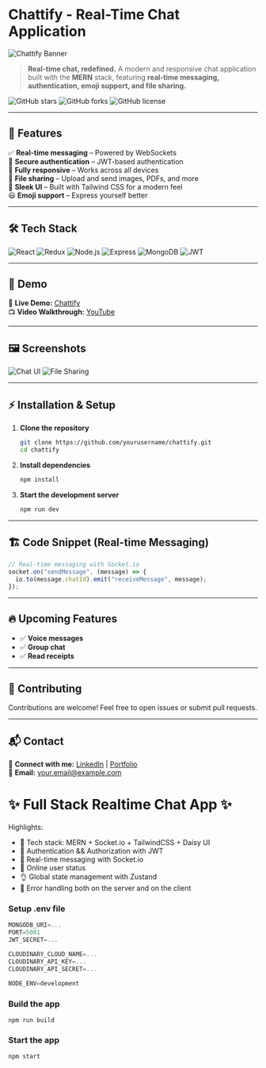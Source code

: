 # Chattify - Real-Time Chat Application

![Chattify Banner](https://your-banner-image-url.com)

> **Real-time chat, redefined.** A modern and responsive chat application built with the **MERN** stack, featuring **real-time messaging, authentication, emoji support, and file sharing.**

![GitHub stars](https://img.shields.io/github/stars/yourusername/chattify?style=for-the-badge)
![GitHub forks](https://img.shields.io/github/forks/yourusername/chattify?style=for-the-badge)
![GitHub license](https://img.shields.io/github/license/yourusername/chattify?style=for-the-badge)

---

## 🚀 Features

✅ **Real-time messaging** – Powered by WebSockets  
🔐 **Secure authentication** – JWT-based authentication  
📱 **Fully responsive** – Works across all devices  
💾 **File sharing** – Upload and send images, PDFs, and more  
🎨 **Sleek UI** – Built with Tailwind CSS for a modern feel  
😃 **Emoji support** – Express yourself better  

---

## 🛠️ Tech Stack

![React](https://img.shields.io/badge/React-20232A?style=for-the-badge&logo=react)
![Redux](https://img.shields.io/badge/Redux-764ABC?style=for-the-badge&logo=redux)
![Node.js](https://img.shields.io/badge/Node.js-43853D?style=for-the-badge&logo=node.js)
![Express](https://img.shields.io/badge/Express.js-000000?style=for-the-badge&logo=express)
![MongoDB](https://img.shields.io/badge/MongoDB-4EA94B?style=for-the-badge&logo=mongodb)
![JWT](https://img.shields.io/badge/JWT-000000?style=for-the-badge&logo=jsonwebtokens)

---

## 🎥 Demo

🚀 **Live Demo:** [Chattify](https://chattify.vercel.app/)  
📺 **Video Walkthrough:** [YouTube](https://youtube.com/yourvideo)

---

## 🖼 Screenshots

![Chat UI](https://your-image-url.com)
![File Sharing](https://your-image-url.com)

---

## ⚡ Installation & Setup

1. **Clone the repository**
   ```sh
   git clone https://github.com/yourusername/chattify.git
   cd chattify
   ```
2. **Install dependencies**
   ```sh
   npm install
   ```
3. **Start the development server**
   ```sh
   npm run dev
   ```

---

## 🏗️ Code Snippet (Real-time Messaging)

```javascript
// Real-time messaging with Socket.io
socket.on("sendMessage", (message) => {
  io.to(message.chatId).emit("receiveMessage", message);
});
```

---

## 🔥 Upcoming Features

- ✅ **Voice messages**
- ✅ **Group chat**
- ✅ **Read receipts**

---

## 🤝 Contributing

Contributions are welcome! Feel free to open issues or submit pull requests.

---

## 📬 Contact

💼 **Connect with me:** [LinkedIn](https://linkedin.com/in/yourname) | [Portfolio](https://yourportfolio.com)  
📧 **Email:** your.email@example.com









# ✨ Full Stack Realtime Chat App ✨

Highlights:

- 🌟 Tech stack: MERN + Socket.io + TailwindCSS + Daisy UI
- 🎃 Authentication && Authorization with JWT
- 👾 Real-time messaging with Socket.io
- 🚀 Online user status
- 👌 Global state management with Zustand
- 🐞 Error handling both on the server and on the client

### Setup .env file

```js
MONGODB_URI=...
PORT=5001
JWT_SECRET=...

CLOUDINARY_CLOUD_NAME=...
CLOUDINARY_API_KEY=...
CLOUDINARY_API_SECRET=...

NODE_ENV=development
```

### Build the app

```shell
npm run build
```

### Start the app

```shell
npm start
```

